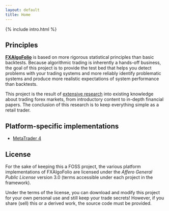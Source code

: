 ```yaml
---
layout: default
title: Home
---
```


{% include intro.html %}


<article class="page container">
  <h2>Principles</h2>
  <p><strong><a href="{{ '/framework' | prepend: site.baseurl }}">FXAlgoFolio</a></strong> is based on more rigorous statistical principles than basic backtests. Because algorithmic trading is inherently a hands-off business, the goal of this project is to provide the test bed that helps you detect problems with your trading systems and more reliably identify problematic systems and produce more realistic expectations of system performance than backtests.</p>
  <p>This project is the result of <a href="{{ '/resources' | prepend: site.baseurl }}">extensive research</a> into existing knowledge about trading forex markets, from introductory content to in-depth financial papers. The conclusion of this research is to keep everything simple as a retail trader.</p>

  <h2 id="platform">Platform-specific implementations</h2>
  <ul>
    <li><a href="{{ '/metatrader4' | prepend: site.baseurl }}">MetaTrader 4</a></li>
  </ul>

  <h2>License</h2>
  <p>For the sake of keeping this a FOSS project, the various platform implementations of FXAlgoFolio are licensed under the <em>Affero General Public License</em> version 3.0 (terms accessible under each project in the framework).</p>
  <p>Under the terms of the license, you can download and modify this project for your own personal use and still keep your trade secrets! However, if you share (sell) this or a derived work, the source code must be provided.</p>
</article>

